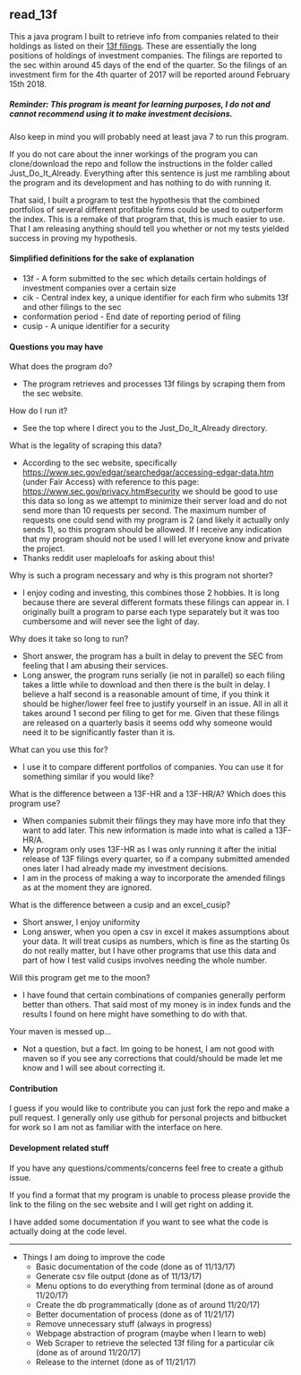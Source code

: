 ## read_13f

This a java program I built to retrieve info from companies related to their holdings as listed on their [13f filings](https://www.investopedia.com/terms/f/form-13f.asp). These are essentially the long positions of holdings of investment companies. The filings are reported to the sec within around 45 days of the end of the quarter. So the filings of an investment firm for the 4th quarter of 2017 will be reported around February 15th 2018.

##### Reminder: This program is meant for learning purposes, I do not and cannot recommend using it to make investment decisions.

Also keep in mind you will probably need at least java 7 to run this program.

If you do not care about the inner workings of the program you can clone/download the repo and follow the instructions in the folder called Just_Do_It_Already. Everything after this sentence is just me rambling about the program and its development and has nothing to do with running it.

That said, I built a program to test the hypothesis that the combined portfolios of several different profitable firms could be used to outperform the index. This is a remake of that program that, this is much easier to use. That I am releasing anything should tell you whether or not my tests yielded success in proving my hypothesis.


#### Simplified definitions for the sake of explanation
- 13f - A form submitted to the sec which details certain holdings of investment companies over a certain size
- cik - Central index key, a unique identifier for each firm who submits 13f and other filings to the sec
- conformation period - End date of reporting period of filing
- cusip - A unique identifier for a security


#### Questions you may have

What does the program do?
- The program retrieves and processes 13f filings by scraping them from the sec website.

How do I run it?
- See the top where I direct you to the Just_Do_It_Already directory.

What is the legality of scraping this data?
- According to the sec website, specifically
https://www.sec.gov/edgar/searchedgar/accessing-edgar-data.htm
(under Fair Access) with reference to this page:
https://www.sec.gov/privacy.htm#security
we should be good to use this data so long as we attempt to minimize their server load and
do not send more than 10 requests per second. The maximum number of requests one could send with
my program is 2 (and likely it actually only sends 1), so this program should be allowed. If I receive any indication that my program should not be used I will let everyone know and private the project.
- Thanks reddit user mapleloafs for asking about this!

Why is such a program necessary and why is this program not shorter?
- I enjoy coding and investing, this combines those 2 hobbies. It is long because there are several different formats these filings can appear in. I originally built a program to parse each type separately but it was too cumbersome and will never see the light of day.

Why does it take so long to run?
- Short answer, the program has a built in delay to prevent the SEC from feeling that I am abusing their services.
- Long answer, the program runs serially (ie not in parallel) so each filing takes a little while to download and then there is the built in delay. I believe a half second is a reasonable amount of time, if you think it should be higher/lower feel free to justify yourself in an issue. All in all it takes around 1 second per filing to get for me. Given that these filings are released on a quarterly basis it seems odd why someone would need it to be significantly faster than it is.

What can you use this for?
- I use it to compare different portfolios of companies. You can use it for something similar if you would like?

What is the difference between a 13F-HR and a 13F-HR/A? Which does this program use?
- When companies submit their filings they may have more info that they want to add later. This new information is made into what is called a 13F-HR/A.
- My program only uses 13F-HR as I was only running it after the initial release of 13F filings every quarter, so if a company submitted amended ones later I had already made my investment decisions.
- I am in the process of making a way to incorporate the amended filings as at the moment they are ignored.

What is the difference between a cusip and an excel_cusip?
- Short answer, I enjoy uniformity
- Long answer, when you open a csv in excel it makes assumptions about your data. It will treat cusips as numbers, which is fine as the starting 0s do not really matter, but I have other programs that use this data and part of how I test valid cusips involves needing the whole number.

Will this program get me to the moon?
- I have found that certain combinations of companies generally perform better than others. That said most of my money is in index funds and the results I found on here might have something to do with that.

Your maven is messed up...
- Not a question, but a fact. Im going to be honest, I am not good with maven so if you see any corrections that could/should be made let me know and I will see about correcting it.

#### Contribution

I guess if you would like to contribute you can just fork the repo and make a pull request. I generally only use github for personal projects and bitbucket for work so I am not as familiar with the interface on here.

#### Development related stuff

If you have any questions/comments/concerns feel free to create a github issue.

If you find a format that my program is unable to process please provide the link to the filing on the sec website and I will get right on adding it.

I have added some documentation if you want to see what the code is actually doing at the code level.

*****

- Things I am doing to improve the code
  - Basic documentation of the code (done as of 11/13/17)
  - Generate csv file output (done as of 11/13/17)
  - Menu options to do everything from terminal (done as of around 11/20/17)
  - Create the db programmatically (done as of around 11/20/17)
  - Better documentation of process (done as of 11/21/17)
  - Remove unnecessary stuff (always in progress)
  - Webpage abstraction of program (maybe when I learn to web)
  - Web Scraper to retrieve the selected 13f filing for a particular cik (done as of around 11/20/17)
  - Release to the internet (done as of 11/21/17)
